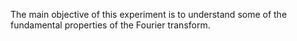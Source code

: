 The main objective of this experiment is to understand some of the fundamental properties of the Fourier transform.